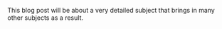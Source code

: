 This blog post will be about a very detailed subject that brings in many other subjects as a result.
